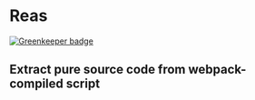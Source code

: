 # Reas

[![Greenkeeper badge](https://badges.greenkeeper.io/Metnew/reas.svg)](https://greenkeeper.io/)

## Extract pure source code from webpack-compiled script
